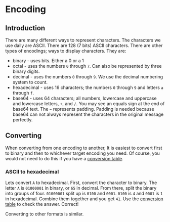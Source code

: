 # Encoding
## Introduction
There are many different ways to represent characters. The characters we use daily are ASCII. There are 128 (7 bits) ASCII characters. There are other types of encodings; ways to display characters. They are: 
- binary - uses bits. Either a 0 or a 1
- octal - uses the numbers `0` through `7`. Can also be represented by three binary digits.
- decimal - uses the numbers `0` through `9`. We use the decimal numbering system to count.
- hexadecimal - uses 16 characters; the numbers `0` through `9` and letters `a` through `f`.
- base64 - uses 64 characters; all numbers, lowercase and uppercase and lowercase letters, `+`, and `/`. You may see an equals sign at the end of base64 text. The `=` represents padding. Padding is needed because base64 can not always represent the characters in the original message perfectly.
## Converting
When converting from one encoding to another, It is easiest to convert first to binary and then to whichever target encoding you need. Of course, you would not need to do this if you have a [conversion table](ASCII-Conversion-Chart.pdf).

### ASCII to hexadecimal
Lets convert `A` to hexadecimal.
First, convert the character to binary. The letter `A` is `01000001` in binary, or `65` in decimal. From there, split the binary into groups of four. `01000001` split up is `0100` and `0001`. `0100` is `4` and `0001` is `1` in hexadecimal. Combine them together and you get `41`. Use the [conversion table](ASCII-Conversion-Chart.pdf) to check the answer. Correct!

Converting to other formats is similar.